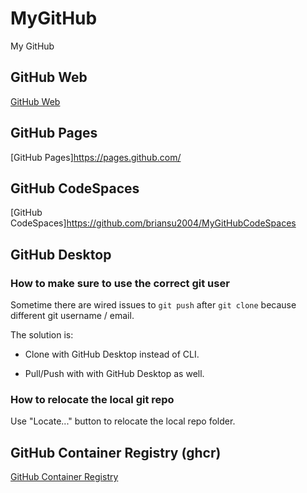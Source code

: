 # MyGitHub

My GitHub

## GitHub Web

[GitHub Web](GitHub_Web.md)

## GitHub Pages

[GitHub Pages]<https://pages.github.com/>

## GitHub CodeSpaces

[GitHub CodeSpaces]<https://github.com/briansu2004/MyGitHubCodeSpaces>

## GitHub Desktop

### How to make sure to use the correct git user

Sometime there are wired issues to `git push` after `git clone` because different git username / email.

The solution is:

- Clone with GitHub Desktop instead of CLI.

- Pull/Push with with GitHub Desktop as well.

### How to relocate the local git repo

Use "Locate..." button to relocate the local repo folder.

## GitHub Container Registry (ghcr)

[GitHub Container Registry](GitHub_Web.md)
